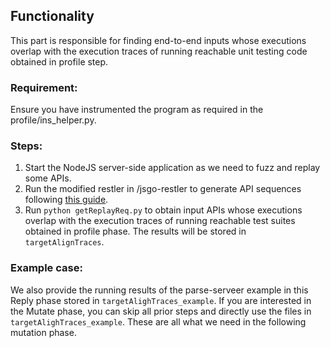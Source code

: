 ## Functionality

This part is responsible for finding end-to-end inputs whose executions overlap with the execution traces of running reachable unit testing code obtained in profile step.

### Requirement:

Ensure you have instrumented the program as required in the profile/ins_helper.py.

### Steps:

1. Start the NodeJS server-side application as we need to fuzz and replay some APIs.
2. Run the modified restler in /jsgo-restler to generate API sequences following [this guide](https://github.com/microsoft/restler-fuzzer).
3. Run `python getReplayReq.py` to obtain input APIs whose executions overlap with the execution traces of running reachable test suites obtained in profile phase. The results will be stored in `targetAlignTraces`.

### Example case:

We also provide the running results of the parse-serveer example in this Reply phase stored in `targetAlighTraces_example`. If you are interested in the Mutate phase, you can skip all prior steps and directly use the files in `targetAlighTraces_example`. These are all what we need in the following mutation phase.

